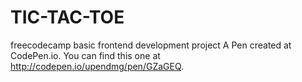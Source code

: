# TIC-TAC-TOE
freecodecamp basic frontend development project
A Pen created at CodePen.io. You can find this one at http://codepen.io/upendmg/pen/GZaGEQ.

